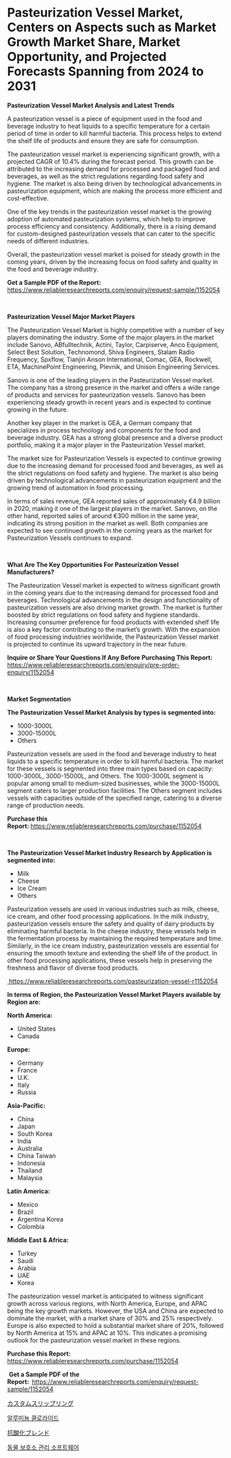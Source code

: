 <p><h1>Pasteurization Vessel Market, Centers on Aspects such as Market Growth Market Share, Market Opportunity, and Projected Forecasts Spanning from 2024 to 2031</h1></p><p><strong>Pasteurization Vessel Market Analysis and Latest Trends</strong></p>
<p><p>A pasteurization vessel is a piece of equipment used in the food and beverage industry to heat liquids to a specific temperature for a certain period of time in order to kill harmful bacteria. This process helps to extend the shelf life of products and ensure they are safe for consumption.</p><p>The pasteurization vessel market is experiencing significant growth, with a projected CAGR of 10.4% during the forecast period. This growth can be attributed to the increasing demand for processed and packaged food and beverages, as well as the strict regulations regarding food safety and hygiene. The market is also being driven by technological advancements in pasteurization equipment, which are making the process more efficient and cost-effective.</p><p>One of the key trends in the pasteurization vessel market is the growing adoption of automated pasteurization systems, which help to improve process efficiency and consistency. Additionally, there is a rising demand for custom-designed pasteurization vessels that can cater to the specific needs of different industries.</p><p>Overall, the pasteurization vessel market is poised for steady growth in the coming years, driven by the increasing focus on food safety and quality in the food and beverage industry.</p></p>
<p><strong>Get a Sample PDF of the Report:&nbsp;</strong> <a href="https://www.reliableresearchreports.com/enquiry/request-sample/1152054">https://www.reliableresearchreports.com/enquiry/request-sample/1152054</a></p>
<p>&nbsp;</p>
<p><strong>Pasteurization Vessel Major Market Players</strong></p>
<p><p>The Pasteurization Vessel Market is highly competitive with a number of key players dominating the industry. Some of the major players in the market include Sanovo, ABfulltechnik, Actini, Taylor, Carpiserve, Anco Equipment, Select Best Solution, Technomond, Shiva Engineers, Stalam Radio Frequency, Spxflow, Tianjin Anson International, Comac, GEA, Rockwell, ETA, MachinePoint Engineering, Plevnik, and Unison Engineering Services.</p><p>Sanovo is one of the leading players in the Pasteurization Vessel market. The company has a strong presence in the market and offers a wide range of products and services for pasteurization vessels. Sanovo has been experiencing steady growth in recent years and is expected to continue growing in the future.</p><p>Another key player in the market is GEA, a German company that specializes in process technology and components for the food and beverage industry. GEA has a strong global presence and a diverse product portfolio, making it a major player in the Pasteurization Vessel market.</p><p>The market size for Pasteurization Vessels is expected to continue growing due to the increasing demand for processed food and beverages, as well as the strict regulations on food safety and hygiene. The market is also being driven by technological advancements in pasteurization equipment and the growing trend of automation in food processing.</p><p>In terms of sales revenue, GEA reported sales of approximately €4.9 billion in 2020, making it one of the largest players in the market. Sanovo, on the other hand, reported sales of around €300 million in the same year, indicating its strong position in the market as well. Both companies are expected to see continued growth in the coming years as the market for Pasteurization Vessels continues to expand.</p></p>
<p>&nbsp;</p>
<p><strong>What Are The Key Opportunities For Pasteurization Vessel Manufacturers?</strong></p>
<p><p>The Pasteurization Vessel market is expected to witness significant growth in the coming years due to the increasing demand for processed food and beverages. Technological advancements in the design and functionality of pasteurization vessels are also driving market growth. The market is further boosted by strict regulations on food safety and hygiene standards. Increasing consumer preference for food products with extended shelf life is also a key factor contributing to the market’s growth. With the expansion of food processing industries worldwide, the Pasteurization Vessel market is projected to continue its upward trajectory in the near future.</p></p>
<p><strong>Inquire or Share Your Questions If Any Before Purchasing This Report:</strong> <a href="https://www.reliableresearchreports.com/enquiry/pre-order-enquiry/1152054">https://www.reliableresearchreports.com/enquiry/pre-order-enquiry/1152054</a></p>
<p>&nbsp;</p>
<p><strong>Market Segmentation</strong></p>
<p><strong>The Pasteurization Vessel Market Analysis by types is segmented into:</strong></p>
<p><ul><li>1000-3000L</li><li>3000-15000L</li><li>Others</li></ul></p>
<p><p>Pasteurization vessels are used in the food and beverage industry to heat liquids to a specific temperature in order to kill harmful bacteria. The market for these vessels is segmented into three main types based on capacity: 1000-3000L, 3000-15000L, and Others. The 1000-3000L segment is popular among small to medium-sized businesses, while the 3000-15000L segment caters to larger production facilities. The Others segment includes vessels with capacities outside of the specified range, catering to a diverse range of production needs.</p></p>
<p><strong>Purchase this Report:&nbsp;</strong><a href="https://www.reliableresearchreports.com/purchase/1152054">https://www.reliableresearchreports.com/purchase/1152054</a></p>
<p>&nbsp;</p>
<p><strong>The Pasteurization Vessel Market Industry Research by Application is segmented into:</strong></p>
<p><ul><li>Milk</li><li>Cheese</li><li>Ice Cream</li><li>Others</li></ul></p>
<p><p>Pasteurization vessels are used in various industries such as milk, cheese, ice cream, and other food processing applications. In the milk industry, pasteurization vessels ensure the safety and quality of dairy products by eliminating harmful bacteria. In the cheese industry, these vessels help in the fermentation process by maintaining the required temperature and time. Similarly, in the ice cream industry, pasteurization vessels are essential for ensuring the smooth texture and extending the shelf life of the product. In other food processing applications, these vessels help in preserving the freshness and flavor of diverse food products.</p></p>
<p><a href="https://www.reliableresearchreports.com/pasteurization-vessel-r1152054">&nbsp;https://www.reliableresearchreports.com/pasteurization-vessel-r1152054</a></p>
<p><strong>In terms of Region, the Pasteurization Vessel Market Players available by Region are:</strong></p>
<p>
    <p> <strong> North America: </strong>
        <ul>
            <li>United States</li>
            <li>Canada</li>
        </ul>
        </p> 
    <p> <strong> Europe: </strong>
        <ul>
            <li>Germany</li>
            <li>France</li>
            <li>U.K.</li>
            <li>Italy</li>
            <li>Russia</li>
        </ul>
        </p> 
    <p> <strong> Asia-Pacific: </strong>
        <ul>
            <li>China</li>
            <li>Japan</li>
            <li>South Korea</li>
            <li>India</li>
            <li>Australia</li>
            <li>China Taiwan</li>
            <li>Indonesia</li>
            <li>Thailand</li>
            <li>Malaysia</li>
        </ul>
        </p> 
    <p> <strong> Latin America: </strong>
        <ul>
            <li>Mexico</li>
            <li>Brazil</li>
            <li>Argentina Korea</li>
            <li>Colombia</li>
        </ul>
        </p> 
    <p> <strong> Middle East & Africa: </strong>
        <ul>
            <li>Turkey</li>
            <li>Saudi</li>
            <li>Arabia</li>
            <li>UAE</li>
            <li>Korea</li>
        </ul>
    </p>
    </p>
<p><p>The pasteurization vessel market is anticipated to witness significant growth across various regions, with North America, Europe, and APAC being the key growth markets. However, the USA and China are expected to dominate the market, with a market share of 30% and 25% respectively. Europe is also expected to hold a substantial market share of 20%, followed by North America at 15% and APAC at 10%. This indicates a promising outlook for the pasteurization vessel market in these regions.</p></p>
<p><strong>Purchase this Report: </strong><a href="https://www.reliableresearchreports.com/purchase/1152054">https://www.reliableresearchreports.com/purchase/1152054</a></p>
<p>&nbsp;<strong>Get a Sample PDF of the Report:&nbsp;&nbsp;</strong><a href="https://www.reliableresearchreports.com/enquiry/request-sample/1152054">https://www.reliableresearchreports.com/enquiry/request-sample/1152054</a></p>
<p><strong></strong></p>
<p><p><a href="https://medium.com/@akio198300/%E3%82%AB%E3%82%B9%E3%82%BF%E3%83%A0%E3%82%B9%E3%83%AA%E3%83%83%E3%83%97%E3%83%AA%E3%83%B3%E3%82%B0%E5%B8%82%E5%A0%B4%E3%81%AE%E3%82%B7%E3%82%A7%E3%82%A2%E6%8E%A8%E7%A7%BB%E3%81%8A%E3%82%88%E3%81%B3%E5%B8%82%E5%A0%B4%E6%88%90%E9%95%B7%E3%83%88%E3%83%AC%E3%83%B3%E3%83%892024%E5%B9%B4%E3%81%8B%E3%82%892031%E5%B9%B4%E3%81%BE%E3%81%A7-d93025d3e890">カスタムスリップリング</a></p><p><a href="https://medium.com/@joanacasper2001/%EC%95%8C%EB%A3%A8%EB%AF%B8%EB%8A%84-%EC%97%BC%ED%99%94%EB%AC%BC-%EC%8B%9C%EC%9E%A5-%EB%B6%84%EC%84%9D-%EA%B8%80%EB%A1%9C%EB%B2%8C-%EC%82%B0%EC%97%85-%EC%A0%84%EB%A7%9D-%EB%B0%8F-%EC%98%88%EC%B8%A1-2024%EB%85%84%EB%B6%80%ED%84%B0-2031%EB%85%84%EA%B9%8C%EC%A7%80-4d109df23820">알루미늄 클로라이드</a></p><p><a href="https://medium.com/@addiehirthe05/%E6%8A%97%E9%85%B8%E5%8C%96%E3%83%96%E3%83%AC%E3%83%B3%E3%83%89%E5%B8%82%E5%A0%B4%E3%81%AF-%E5%B8%82%E5%A0%B4%E3%82%B7%E3%82%A7%E3%82%A2-%E3%82%B5%E3%82%A4%E3%82%BA-2031%E5%B9%B4%E3%81%BE%E3%81%A7%E3%81%AE%E4%BA%88%E6%B8%AC%E3%81%AB%E7%84%A6%E7%82%B9%E3%82%92%E5%BD%93%E3%81%A6%E3%81%A6%E3%81%84%E3%81%BE%E3%81%99-bacf986bf6c2">抗酸化ブレンド</a></p><p><a href="https://medium.com/@jaleelweissnat2022/%EB%8F%99%EB%AC%BC-%EB%B3%B4%ED%98%B8%EC%86%8C-%EA%B4%80%EB%A6%AC-%EC%86%8C%ED%94%84%ED%8A%B8%EC%9B%A8%EC%96%B4-%EC%8B%9C%EC%9E%A5-%EA%B7%9C%EB%AA%A8-%EB%B0%8F-%EC%8B%9C%EC%9E%A5-%EB%8F%99%ED%96%A5-2024%EB%85%84%EB%B6%80%ED%84%B0-2031%EB%85%84%EA%B9%8C%EC%A7%80%EC%9D%98-%EC%99%84%EC%A0%84%ED%95%9C-%EC%82%B0%EC%97%85-%EA%B0%9C%EC%9A%94-1b243d3535c5">동물 보호소 관리 소프트웨어</a></p></p>